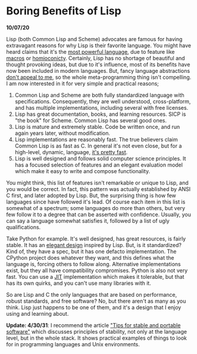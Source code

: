 Boring Benefits of Lisp
=======================

**10/07/20**

Lisp (both Common Lisp and Scheme) advocates are famous for having extravagant reasons for why Lisp is their favorite language.
You might have heard claims that it's the [most powerful language][0],
due to feature like [macros][1] or [homioconicty][2].
Certainly, Lisp has no shortage of beautiful and thought provoking ideas,
but due to it's influence, most of its benefits have now been included
in modern languages.
But, fancy language abstractions [don't appeal to me][5],
so the whole meta-programming thing isn't compelling.
I am now interested in it for very simple and practical reasons;

1. Common Lisp and Scheme are both fully standardized language with specifications.
   Consequently, they are well understood, cross-platform, and has multiple implementations, including several with free licenses.
2. Lisp has great documentation, books, and learning resources. SICP is "the book" for Scheme.
   Common Lisp has several good ones.
3. Lisp is mature and extremely stable. Code be written once, and run again years later, without modification.
4. Lisp implementations are reasonably fast. The true believers claim Common Lisp is as fast as C. In general it's not even close, but for a high-level, dynamic, language, [it's pretty fast][4].
5. Lisp is well designed and follows solid computer science principles.
  It has a focused selection of features and an elegant evaluation model which make it easy to 
  write and compose functionality.
  
You might think, this list of features isn't remarkable or unique to Lisp,
and you would be correct.
In fact, this pattern was actually established by ANSI C first, and later adopted by Lisp.
But, the surprising thing is how few languages since have followed it's lead.
Of course each item in this list is somewhat of a spectrum; some languages do more than others,
but very few follow it to a degree that can be asserted with confidence.
Usually, you can say a language somewhat satisfies it, followed by a list of ugly qualifications.

Take Python for example. It's well designed, has great resources, is fairly stable.
It has an [elegant design][3] inspired by Lisp.
But, is it standardized? Kind of, they have a spec, but it has one defacto implementation.
The CPython project does whatever they want, and this defines what the language is, forcing others to follow along.
Alternative implementations exist, but they all have compatibility compromises.
Python is also not very fast. You can use a [JIT][6] implementation which makes it tolerable,
but that has its own quirks, and you can't use many libraries with it.

So are Lisp and C the only languages that are based on performance, robust standards, and free software?
No, but there aren't as many as you think.
Lisp just happens to be one of them, and it's a design that I enjoy using and learning about.


**Update: 4/30/31**: I recommend the article ["Tips for stable and portable software"][7] which  discusses principles of stability, not only at the language level, but in the whole stack. It shows
practical examples of things to look for in programming languages and Unix environments.


[0]: http://www.paulgraham.com/avg.html
[1]: http://gigamonkeys.com/book/macros-defining-your-own.html
[2]: https://en.wikipedia.org/wiki/Homoiconicity
[3]: https://norvig.com/python-lisp.html
[4]: https://benchmarksgame-team.pages.debian.net/benchmarksgame/fastest/lisp.html
[5]: https://justinmeiners.github.io/think-in-math/
[6]: https://www.pypy.org
[7]: https://begriffs.com/posts/2020-08-31-portable-stable-software.html
